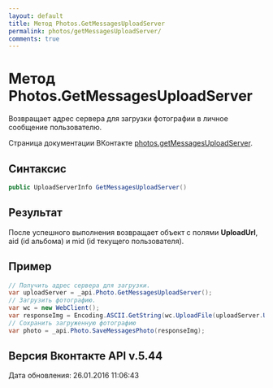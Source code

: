 ```yaml
---
layout: default
title: Метод Photos.GetMessagesUploadServer
permalink: photos/getMessagesUploadServer/
comments: true
---
```

# Метод Photos.GetMessagesUploadServer
Возвращает адрес сервера для загрузки фотографии в личное сообщение пользователю.

Страница документации ВКонтакте [photos.getMessagesUploadServer](https://vk.com/dev/photos.getMessagesUploadServer).

## Синтаксис
``` csharp
public UploadServerInfo GetMessagesUploadServer()
```

## Результат
После успешного выполнения возвращает объект с полями **UploadUrl**, aid (id альбома)  и mid (id текущего пользователя).

## Пример
``` csharp
// Получить адрес сервера для загрузки.
var uploadServer = _api.Photo.GetMessagesUploadServer();
// Загрузить фотографию.
var wc = new WebClient();
var responseImg = Encoding.ASCII.GetString(wc.UploadFile(uploadServer.UploadUrl, @"vk.png"));
// Сохранить загруженную фотографию
var photo = _api.Photo.SaveMessagesPhoto(responseImg);
```

## Версия Вконтакте API v.5.44
Дата обновления: 26.01.2016 11:06:43
